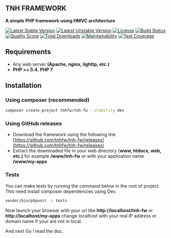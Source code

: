 ## TNH FRAMEWORK
**A simple PHP framework using HMVC architecture**

[![Latest Stable Version](https://poser.pugx.org/tnhfw/tnh-fw/v/stable)](https://packagist.org/packages/tnhfw/tnh-fw)
[![Latest Unstable Version](https://poser.pugx.org/tnhfw/tnh-fw/v/unstable)](https://packagist.org/packages/tnhfw/tnh-fw)
[![License](https://poser.pugx.org/tnhfw/tnh-fw/license)](https://packagist.org/packages/tnhfw/tnh-fw)
[![Build Status](https://img.shields.io/travis/tnhfw/tnh-fw/1.0.0-dev.svg?style=flat-square)](https://travis-ci.com/tnhfw/tnh-fw)
[![Quality Score](https://img.shields.io/scrutinizer/g/tnhfw/tnh-fw.svg?style=flat-square)](https://scrutinizer-ci.com/g/tnhfw/tnh-fw)
[![Total Downloads](https://poser.pugx.org/tnhfw/tnh-fw/downloads)](https://packagist.org/packages/tnhfw/tnh-fw)
[![Maintainability](https://api.codeclimate.com/v1/badges/7cd6345e1f49603a0817/maintainability)](https://codeclimate.com/github/tnhfw/tnh-fw/maintainability)
[![Test Coverage](https://api.codeclimate.com/v1/badges/7cd6345e1f49603a0817/test_coverage)](https://codeclimate.com/github/tnhfw/tnh-fw/test_coverage)

## Requirements

 - Any web server **(Apache, nginx, lighttp, etc.)**
 - **PHP >= 5.4**, **PHP 7**

## Installation 
### Using composer (recommended)
```bash
composer create-project tnhfw/tnh-fw --stability dev
```
### Using GitHub releases
 - Download the framework using the following link [https://github.com/tnhfw/tnh-fw/releases](https://github.com/tnhfw/tnh-fw/releases)
 - Extract the downloaded file in your web directory (**www, htdocs, web, etc.)** for example **/www/tnh-fw** or with your application name **/www/my-apps**
### Tests
You can make tests by running the command below in the root of project.
This need install composer dependencies using Dev. 
```bash
vendor/bin/phpunit -c tests
```
Now launch your browser with your url like **http://localhost/tnh-fw** or **http://localhost/my-apps** change localhost with your real IP address or domain name if your are not in local.

And next Go ! read the doc.
